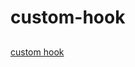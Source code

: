 # custom-hook

##

[custom hook](https://www.youtube.com/watch?v=IP058zeOBjA&list=PLgH5QX0i9K3rGtitufynBKMy5gAFpa1y8&index=45)
